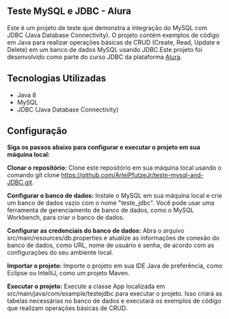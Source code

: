 ## Teste MySQL e JDBC - Alura

Este é um projeto de teste que demonstra a integração do MySQL com JDBC (Java Database Connectivity). O projeto contém exemplos de código em Java para realizar operações básicas de CRUD (Create, Read, Update e Delete) em um banco de dados MySQL usando JDBC.Este projeto foi desenvolvido como parte do curso JDBC da plataforma [Alura](https://www.alura.com.br/).

## Tecnologias Utilizadas

- Java 8
- MySQL
- JDBC (Java Database Connectivity)

## Configuração

**Siga os passos abaixo para configurar e executar o projeto em sua máquina local:**

**Clonar o repositório:** Clone este repositório em sua máquina local usando o comando git clone https://github.com/ArleiPfutzeJr/teste-mysql-and-JDBC.git.

**Configurar o banco de dados:** Instale o MySQL em sua máquina local e crie um banco de dados vazio com o nome "teste_jdbc". Você pode usar uma ferramenta de gerenciamento de banco de dados, como o MySQL Workbench, para criar o banco de dados.

**Configurar as credenciais do banco de dados:** Abra o arquivo src/main/resources/db.properties e atualize as informações de conexão do banco de dados, como URL, nome de usuário e senha, de acordo com as configurações do seu ambiente local.

**Importar o projeto:** Importe o projeto em sua IDE Java de preferência, como Eclipse ou IntelliJ, como um projeto Maven.

**Executar o projeto:** Execute a classe App localizada em src/main/java/com/example/testejdbc para executar o projeto. Isso criará as tabelas necessárias no banco de dados e executará os exemplos de código que realizam operações básicas de CRUD.



